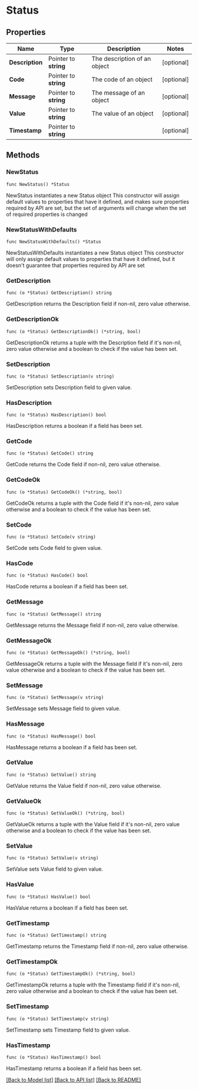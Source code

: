 # Status

## Properties

Name | Type | Description | Notes
------------ | ------------- | ------------- | -------------
**Description** | Pointer to **string** | The description of an object | [optional] 
**Code** | Pointer to **string** | The code of an object | [optional] 
**Message** | Pointer to **string** | The message of an object | [optional] 
**Value** | Pointer to **string** | The value of an object | [optional] 
**Timestamp** | Pointer to **string** |  | [optional] 

## Methods

### NewStatus

`func NewStatus() *Status`

NewStatus instantiates a new Status object
This constructor will assign default values to properties that have it defined,
and makes sure properties required by API are set, but the set of arguments
will change when the set of required properties is changed

### NewStatusWithDefaults

`func NewStatusWithDefaults() *Status`

NewStatusWithDefaults instantiates a new Status object
This constructor will only assign default values to properties that have it defined,
but it doesn't guarantee that properties required by API are set

### GetDescription

`func (o *Status) GetDescription() string`

GetDescription returns the Description field if non-nil, zero value otherwise.

### GetDescriptionOk

`func (o *Status) GetDescriptionOk() (*string, bool)`

GetDescriptionOk returns a tuple with the Description field if it's non-nil, zero value otherwise
and a boolean to check if the value has been set.

### SetDescription

`func (o *Status) SetDescription(v string)`

SetDescription sets Description field to given value.

### HasDescription

`func (o *Status) HasDescription() bool`

HasDescription returns a boolean if a field has been set.

### GetCode

`func (o *Status) GetCode() string`

GetCode returns the Code field if non-nil, zero value otherwise.

### GetCodeOk

`func (o *Status) GetCodeOk() (*string, bool)`

GetCodeOk returns a tuple with the Code field if it's non-nil, zero value otherwise
and a boolean to check if the value has been set.

### SetCode

`func (o *Status) SetCode(v string)`

SetCode sets Code field to given value.

### HasCode

`func (o *Status) HasCode() bool`

HasCode returns a boolean if a field has been set.

### GetMessage

`func (o *Status) GetMessage() string`

GetMessage returns the Message field if non-nil, zero value otherwise.

### GetMessageOk

`func (o *Status) GetMessageOk() (*string, bool)`

GetMessageOk returns a tuple with the Message field if it's non-nil, zero value otherwise
and a boolean to check if the value has been set.

### SetMessage

`func (o *Status) SetMessage(v string)`

SetMessage sets Message field to given value.

### HasMessage

`func (o *Status) HasMessage() bool`

HasMessage returns a boolean if a field has been set.

### GetValue

`func (o *Status) GetValue() string`

GetValue returns the Value field if non-nil, zero value otherwise.

### GetValueOk

`func (o *Status) GetValueOk() (*string, bool)`

GetValueOk returns a tuple with the Value field if it's non-nil, zero value otherwise
and a boolean to check if the value has been set.

### SetValue

`func (o *Status) SetValue(v string)`

SetValue sets Value field to given value.

### HasValue

`func (o *Status) HasValue() bool`

HasValue returns a boolean if a field has been set.

### GetTimestamp

`func (o *Status) GetTimestamp() string`

GetTimestamp returns the Timestamp field if non-nil, zero value otherwise.

### GetTimestampOk

`func (o *Status) GetTimestampOk() (*string, bool)`

GetTimestampOk returns a tuple with the Timestamp field if it's non-nil, zero value otherwise
and a boolean to check if the value has been set.

### SetTimestamp

`func (o *Status) SetTimestamp(v string)`

SetTimestamp sets Timestamp field to given value.

### HasTimestamp

`func (o *Status) HasTimestamp() bool`

HasTimestamp returns a boolean if a field has been set.


[[Back to Model list]](../README.md#documentation-for-models) [[Back to API list]](../README.md#documentation-for-api-endpoints) [[Back to README]](../README.md)


